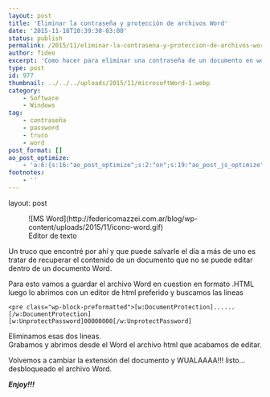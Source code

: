 ```yaml
---
layout: post
title: 'Eliminar la contraseña y protección de archivos Word'
date: '2015-11-18T10:39:30-03:00'
status: publish
permalink: /2015/11/eliminar-la-contrasena-y-proteccion-de-archivos-word.html
author: fideo
excerpt: 'Como hacer para eliminar una contraseña de un documento en word. Muy simple y rápido. Un truco que puede salvarte el día a mas de uno si tiene un word protejido con contraseña.'
type: post
id: 977
thumbnail: ../../../uploads/2015/11/microsoftWord-1.webp
category:
    - Software
    - Windows
tag:
    - contraseña
    - password
    - truco
    - word
post_format: []
ao_post_optimize:
    - 'a:6:{s:16:"ao_post_optimize";s:2:"on";s:19:"ao_post_js_optimize";s:2:"on";s:20:"ao_post_css_optimize";s:2:"on";s:12:"ao_post_ccss";s:2:"on";s:16:"ao_post_lazyload";s:2:"on";s:15:"ao_post_preload";s:0:"";}'
footnotes:
    - ''
---
```

layout: post
<div class="wp-block-image size-full wp-image-979"><figure class="alignleft">![MS Word](http://federicomazzei.com.ar/blog/wp-content/uploads/2015/11/icono-word.gif)<figcaption class="wp-element-caption">Editor de texto</figcaption></figure></div>Un truco que encontré por ahí y que puede salvarle el día a más de uno es tratar de recuperar el contenido de un documento que no se puede editar dentro de un documento Word.

Para esto vamos a guardar el archivo Word en cuestion en formato .HTML luego lo abrimos con un editor de html preferido y buscamos las lineas

```
<pre class="wp-block-preformatted">[w:DocumentProtection]......[/w:DocumentProtection]
[w:UnprotectPassword]00000000[/w:UnprotectPassword]
```

Eliminamos esas dos lineas.  
Grabamos y abrimos desde el Word el archivo html que acabamos de editar.

Volvemos a cambiar la extensión del documento y WUALAAAA!!! listo… desbloqueado el archivo Word.

***Enjoy!!!***